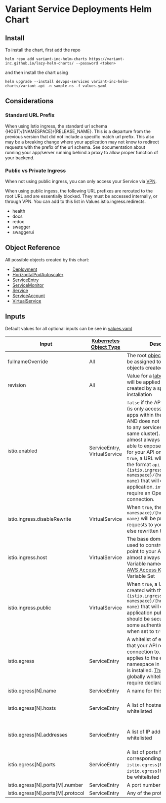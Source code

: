 # Variant Service Deployments Helm Chart

## Install

To install the chart,
first add the repo

`helm repo add variant-inc-helm-charts https://variant-inc.github.io/lazy-helm-charts/ --password <token>`

and then install the chart using

`helm upgrade --install devops-services variant-inc-helm-charts/variant-api -n sample-ns -f values.yaml`

## Considerations

### Standard URL Prefix

When using Istio ingress, the standard url schema {HOST}/{NAMESPACE}/{RELEASE_NAME}.
This is a departure from the previous version that did not include a specific match url prefix.
This also may be a breaking change where your application may not know to redirect requests with the prefix of the url schema. See documentation about running your app/server running behind a proxy to allow proper function of your backend.

### Public vs Private Ingress

When not using public ingress, you can only access your Service via [VPN](https://usxtech.atlassian.net/wiki/spaces/CLOUD/pages/1332445185/How+to+configure+OpenVPN+using+Okta+SSO+to+access+USX+Variant+Resources).

When using public ingess, the following URL prefixes are rerouted to the root URL and are essentially blocked. They must be accessed internally, or through VPN. You can add to this list in Values.istio.ingress.redirects.

- health
- docs
- redoc
- swagger
- swaggerui

## Object Reference

All possible objects created by this chart:

- [Deployment](https://kubernetes.io/docs/reference/kubernetes-api/workload-resources/deployment-v1/)
- [HorizontalPodAutoscaler](https://kubernetes.io/docs/reference/kubernetes-api/workload-resources/horizontal-pod-autoscaler-v1/)
- [ServiceEntry](https://istio.io/latest/docs/reference/config/networking/service-entry/#ServiceEntry)
- [ServiceMonitor]()
- [Service](https://kubernetes.io/docs/reference/kubernetes-api/service-resources/service-v1/)
- [ServiceAccount](https://kubernetes.io/docs/reference/kubernetes-api/authentication-resources/service-account-v1/)
- [VirtualService](https://istio.io/latest/docs/reference/config/networking/virtual-service/#VirtualService)

## Inputs

Default values for all optional inputs can be see in [values.yaml](values.yaml)

| Input | [Kubernetes Object Type](https://kubernetes.io/docs/concepts/overview/working-with-objects/kubernetes-objects/) | Description | Required | Default Value |
| - | - | - | - | - |
| fullnameOverride | All | The root [object name](https://kubernetes.io/docs/concepts/overview/working-with-objects/names/) that will be assigned to all Kubernetes objects created by this chart | [x] | |
| revision | All | Value for a [label](https://kubernetes.io/docs/concepts/overview/working-with-objects/labels/) `revision` that will be applied to all objects created by a specific chart installation | [x] | |
| istio.enabled | ServiceEntry, VirtualService | `false` if the API is fully internal (is only accessed by other apps within the same cluster AND does not require access to any services outside of the same cluster). This should almost always be `true` to be able to expose a QA endpoint for your API on VPN.  When `true`, a URL will be created with the format `api.internal.{istio.ingress.host}/{target-namespace}/{helm-release-name}` that will expose your application. `internal` URLs require an OpenVPN connection. | [ ] | `false` |
| istio.ingress.disableRewrite | VirtualService | When `true`, the path `/{target-namespace}/{helm-release-name}` will be preserved in requests to your application, else rewritten to `/` when `false` | [ ] | `false` |
| istio.ingress.host | VirtualService | The base domain that will be used to construct URLs that point to your API. This should almost always be the Octopus Variable named `DOMAIN` in the [AWS Access Keys](https://octopus.apps.ops-drivevariant.com/app#/Spaces-22/library/variables/LibraryVariableSets-121?activeTab=variables) Octopus Variable Set  | [ ] | ops-drivevariant.com |
| istio.ingress.public | VirtualService | When `true`, a URL will be created with the format `api.{istio.ingress.host}/{target-namespace}/{helm-release-name}` that will expose your application publicly. This API should be secured behind some authentication method when set to `true`.  | [ ] | `false` |
| istio.egress | ServiceEntry | A whitelist of external services that your API requires connection to. The whitelist applies to the entire namespace in which this chart is installed. [These services](https://github.com/variant-inc/iaac-eks/blob/master/scripts/istio/service-entries.eps#L8) are globally whitelisted and do not require declaration. | [ ] | [] |
| istio.egress[N].name | ServiceEntry | A name for this whitelist entry | [x] | |
| istio.egress[N].hosts | ServiceEntry | A list of hostnames to be whitelisted  | One or both istio.egress[N].hosts and istio.egress[N].addresses must be specified | [] |
| istio.egress[N].addresses | ServiceEntry | A list of IP addresses to be whitelisted | One or both istio.egress[N].hosts and istio.egress[N].addresses must be specified | [] |
| istio.egress[N].ports | ServiceEntry | A list of ports for the corresponding `istio.egress[N].hosts` or `istio.egress[N].addresses` to be whitelisted | [x] | [] |
| istio.egress[N].ports[M].number | ServiceEntry | A port number | [x] | |
| istio.egress[N].ports[M].protocol | ServiceEntry | Any of the protocols listed [here](https://istio.io/latest/docs/reference/config/networking/gateway/#Port) | [x] | |